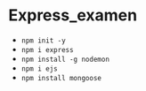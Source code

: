 # Express_examen

- ```npm init -y```
- ```npm i express```
- ```npm install -g nodemon```
- ```npm i ejs```
- ```npm install mongoose```
